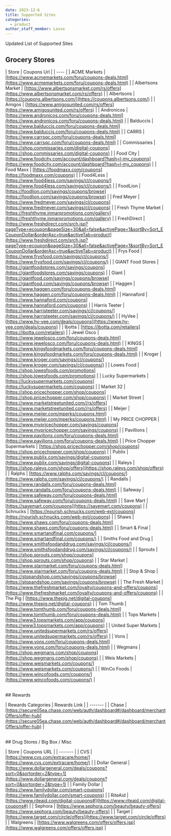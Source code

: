 ```yaml
---
date: 2023-12-6
title: Supported Sites
categories:
  - product
author_staff_member: Lasso
---
```


Updated List of Supported Sites

## Grocery Stores

| Store | Coupons Url |
| ---- |
| ACME Markets | [https://www.acmemarkets.com/foru/coupons-deals.html](https://www.acmemarkets.com/foru/coupons-deals.html) |
| Albertsons Market | [https://www.albertsonsmarket.com/rs/offers](https://www.albertsonsmarket.com/rs/offers) |
| Albertsons | [https://coupons.albertsons.com/](https://coupons.albertsons.com/) |
| Amigos | [https://www.amigosunited.com/rs/offers](https://www.amigosunited.com/rs/offers) |
| Andronicos | [https://www.andronicos.com/foru/coupons-deals.html](https://www.andronicos.com/foru/coupons-deals.html) |
| Balduccis | [https://www.balduccis.com/foru/coupons-deals.html](https://www.balduccis.com/foru/coupons-deals.html) |
| CARRS | [https://www.carrsqc.com/foru/coupons-deals.html](https://www.carrsqc.com/foru/coupons-deals.html) |
| Commissaries | [https://shop.commissaries.com/digital-coupons](https://shop.commissaries.com/digital-coupons) |
| Food City | [https://www.foodcity.com/account/dashboard?hash=l-my_coupons](https://www.foodcity.com/account/dashboard?hash=l-my_coupons) |
| Food Maxx | [https://foodmaxx.com/coupons](https://foodmaxx.com/coupons) |
| Food4Less | [https://www.food4less.com/savings/cl/coupons/](https://www.food4less.com/savings/cl/coupons/) |
| FoodLion | [https://foodlion.com/savings/coupons/browse](https://foodlion.com/savings/coupons/browse) |
| Fred Meyer | [https://www.fredmeyer.com/savings/cl/coupons](https://www.fredmeyer.com/savings/cl/coupons) |
| Fresh Thyme Market | [https://freshthyme.inmarpromotions.com/gallery](https://freshthyme.inmarpromotions.com/gallery) |
| FreshDirect | [https://www.freshdirect.com/srch.jsp?pageType=ecoupon&pageSize=30&all=false&activePage=1&sortBy=Sort_ECouponDollar&orderAsc=true&activeTab=product](https://www.freshdirect.com/srch.jsp?pageType=ecoupon&pageSize=30&all=false&activePage=1&sortBy=Sort_ECouponDollar&orderAsc=true&activeTab=product) |
| Frys Food | [https://www.frysfood.com/savings/cl/coupons/](https://www.frysfood.com/savings/cl/coupons/) |
| GIANT Food Stores | [https://giantfoodstores.com/savings/coupons](https://giantfoodstores.com/savings/coupons) |
| Giant | [https://giantfood.com/savings/coupons/browse](https://giantfood.com/savings/coupons/browse) |
| Haggen | [https://www.haggen.com/foru/coupons-deals.html](https://www.haggen.com/foru/coupons-deals.html) |
| Hannaford | [https://www.hannaford.com/coupons](https://www.hannaford.com/coupons) |
| Harris Teeter | [https://www.harristeeter.com/savings/cl/coupons/](https://www.harristeeter.com/savings/cl/coupons/) |
| HyVee | [https://www.hy-vee.com/deals/coupons](https://www.hy-vee.com/deals/coupons) |
| Ibotta | [https://ibotta.com/retailers](https://ibotta.com/retailers) |
| Jewel Osco | [https://www.jewelosco.com/foru/coupons-deals.html](https://www.jewelosco.com/foru/coupons-deals.html) |
| KINGS | [https://www.kingsfoodmarkets.com/foru/coupons-deals.html](https://www.kingsfoodmarkets.com/foru/coupons-deals.html) |
| Kroger | [https://www.kroger.com/savings/cl/coupons/](https://www.kroger.com/savings/cl/coupons/) |
| Lowes Food | [https://shop.lowesfoods.com/promotions](https://shop.lowesfoods.com/promotions) |
| Lucky Supermarkets | [https://luckysupermarkets.com/coupons](https://luckysupermarkets.com/coupons) |
| Market 32 | [https://shop.pricechopper.com/shop/coupons](https://shop.pricechopper.com/shop/coupons) |
| Market Street | [https://www.marketstreetunited.com//rs/offers](https://www.marketstreetunited.com//rs/offers) |
| Meijer | [https://www.meijer.com/mperks/coupons.html](https://www.meijer.com/mperks/coupons.html) |
| My PRICE CHOPPER | [https://www.mypricechopper.com/savings/coupons](https://www.mypricechopper.com/savings/coupons) |
| Pavillions | [https://www.pavilions.com/foru/coupons-deals.html](https://www.pavilions.com/foru/coupons-deals.html) |
| Price Chopper Supermarkets | [https://shop.pricechopper.com/shop/coupons](https://shop.pricechopper.com/shop/coupons) |
| Publix | [https://www.publix.com/savings/digital-coupons](https://www.publix.com/savings/digital-coupons) |
| Raleys | [https://shop.raleys.com/shop/offers](https://shop.raleys.com/shop/offers) |
| Ralphs | [https://www.ralphs.com/savings/cl/coupons/](https://www.ralphs.com/savings/cl/coupons/) |
| Randalls | [https://www.randalls.com/foru/coupons-deals.html](https://www.randalls.com/foru/coupons-deals.html) |
| Safeway | [https://www.safeway.com/foru/coupons-deals.html](https://www.safeway.com/foru/coupons-deals.html) |
| Save Mart | [https://savemart.com/coupons](https://savemart.com/coupons) |
| Schnucks | [https://nourish.schnucks.com/web-ext/coupons](https://nourish.schnucks.com/web-ext/coupons) |
| Shaws | [https://www.shaws.com/foru/coupons-deals.html](https://www.shaws.com/foru/coupons-deals.html) |
| Smart & Final | [https://www.smartandfinal.com/coupons/](https://www.smartandfinal.com/coupons/) |
| Smiths Food and Drug | [https://www.smithsfoodanddrug.com/savings/cl/coupons/](https://www.smithsfoodanddrug.com/savings/cl/coupons/) |
| Sprouts | [https://shop.sprouts.com/shop/coupons](https://shop.sprouts.com/shop/coupons) |
| Star Market | [https://www.starmarket.com/foru/coupons-deals.html](https://www.starmarket.com/foru/coupons-deals.html) |
| Stop & Shop | [https://stopandshop.com/savings/coupons/browse](https://stopandshop.com/savings/coupons/browse) |
| The Fresh Market | [https://www.thefreshmarket.com/loyalty/coupons-and-offers/coupons](https://www.thefreshmarket.com/loyalty/coupons-and-offers/coupons) |
| The Pig | [https://www.thepig.net/digital-coupons](https://www.thepig.net/digital-coupons) |
| Tom Thumb | [https://www.tomthumb.com/foru/coupons-deals.html](https://www.tomthumb.com/foru/coupons-deals.html) |
| Tops Markets | [https://www3.topsmarkets.com/app/coupons](https://www3.topsmarkets.com/app/coupons) |
| United Super Markets | [https://www.unitedsupermarkets.com/rs/offers](https://www.unitedsupermarkets.com/rs/offers) |
| Vons | [https://www.vons.com/foru/coupons-deals.html](https://www.vons.com/foru/coupons-deals.html) |
| Wegmans | [https://shop.wegmans.com/shop/coupons](https://shop.wegmans.com/shop/coupons) |
| Weis Markets | [https://www.weismarkets.com/coupons/](https://www.weismarkets.com/coupons/) |
| WinCo Foods | [https://www.wincofoods.com/coupons/](https://www.wincofoods.com/coupons/) |

<br>
## Rewards

| Rewards Categories | Rewards Link |
| ------- |
| Chase | [https://secure05ea.chase.com/web/auth/dashboard#/dashboard/merchantOffers/offer-hub](https://secure05ea.chase.com/web/auth/dashboard#/dashboard/merchantOffers/offer-hub) |

<br>
## Drug Stores / Big Box / Misc

| Store | Coupons URL |
| ------- |
| CVS | [https://www.cvs.com/extracare/home/](https://www.cvs.com/extracare/home/) |
| Dollar General | [https://www.dollargeneral.com/deals/coupons?sort=0&sortorder=2&type=1](https://www.dollargeneral.com/deals/coupons?sort=0&sortorder=2&type=1) |
| Family Dollar | [https://www.familydollar.com/smart-coupons](https://www.familydollar.com/smart-coupons) |
| RiteAid | [https://www.riteaid.com/digital-coupons#](https://www.riteaid.com/digital-coupons#) |
| Sephora | [https://www.sephora.com/beauty/beauty-offers](https://www.sephora.com/beauty/beauty-offers) |
| Target | [https://www.target.com/circle/offers](https://www.target.com/circle/offers) |
| Walgreens | [https://www.walgreens.com/offers/offers.jsp](https://www.walgreens.com/offers/offers.jsp) |
